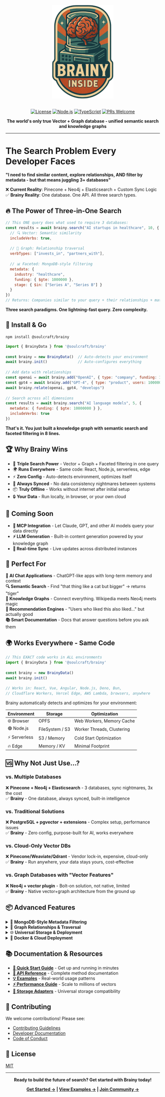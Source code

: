 <div align="center">
<img src="./brainy.png" alt="Brainy Logo" width="200"/>
<br/><br/>

[![License](https://img.shields.io/badge/license-MIT-green.svg)](LICENSE)
[![Node.js](https://img.shields.io/badge/node-%3E%3D24.4.1-brightgreen.svg)](https://nodejs.org/)
[![TypeScript](https://img.shields.io/badge/TypeScript-5.4.5-blue.svg)](https://www.typescriptlang.org/)
[![PRs Welcome](https://img.shields.io/badge/PRs-welcome-brightgreen.svg)](CONTRIBUTING.md)

**The world's only true Vector + Graph database - unified semantic search and knowledge graphs**

</div>

---

# The Search Problem Every Developer Faces

**"I need to find similar content, explore relationships, AND filter by metadata - but that means juggling 3+ databases"**

❌ **Current Reality**: Pinecone + Neo4j + Elasticsearch + Custom Sync Logic  
✅ **Brainy Reality**: One database. One API. All three search types.

## 🔥 The Power of Three-in-One Search

```javascript
// This ONE query does what used to require 3 databases:
const results = await brainy.search("AI startups in healthcare", 10, {
  // 🔍 Vector: Semantic similarity 
  includeVerbs: true,
  
  // 🔗 Graph: Relationship traversal
  verbTypes: ["invests_in", "partners_with"],
  
  // 📊 Faceted: MongoDB-style filtering  
  metadata: {
    industry: "healthcare",
    funding: { $gte: 1000000 },
    stage: { $in: ["Series A", "Series B"] }
  }
})
// Returns: Companies similar to your query + their relationships + matching your criteria
```

**Three search paradigms. One lightning-fast query. Zero complexity.**

## 🚀 Install & Go

```bash
npm install @soulcraft/brainy
```

```javascript
import { BrainyData } from '@soulcraft/brainy'

const brainy = new BrainyData()  // Auto-detects your environment
await brainy.init()              // Auto-configures everything

// Add data with relationships
const openai = await brainy.add("OpenAI", { type: "company", funding: 11000000 })
const gpt4 = await brainy.add("GPT-4", { type: "product", users: 100000000 })
await brainy.relate(openai, gpt4, "develops")

// Search across all dimensions
const results = await brainy.search("AI language models", 5, {
  metadata: { funding: { $gte: 10000000 } },
  includeVerbs: true
})
```

**That's it. You just built a knowledge graph with semantic search and faceted filtering in 8 lines.**

## 🏆 Why Brainy Wins

- 🧠 **Triple Search Power** - Vector + Graph + Faceted filtering in one query
- 🌍 **Runs Everywhere** - Same code: React, Node.js, serverless, edge  
- ⚡ **Zero Config** - Auto-detects environment, optimizes itself
- 🔄 **Always Synced** - No data consistency nightmares between systems
- 📦 **Truly Offline** - Works without internet after initial setup
- 🔒 **Your Data** - Run locally, in browser, or your own cloud

## 🔮 Coming Soon

- **🤖 MCP Integration** - Let Claude, GPT, and other AI models query your data directly
- **⚡ LLM Generation** - Built-in content generation powered by your knowledge graph  
- **🌊 Real-time Sync** - Live updates across distributed instances

## 🎯 Perfect For

**🤖 AI Chat Applications** - ChatGPT-like apps with long-term memory and context  
**🔍 Semantic Search** - Find "that thing like a cat but bigger" → returns "tiger"  
**🧬 Knowledge Graphs** - Connect everything. Wikipedia meets Neo4j meets magic  
**🎯 Recommendation Engines** - "Users who liked this also liked..." but actually good  
**📚 Smart Documentation** - Docs that answer questions before you ask them  

## 🌍 Works Everywhere - Same Code

```javascript
// This EXACT code works in ALL environments
import { BrainyData } from '@soulcraft/brainy'

const brainy = new BrainyData()
await brainy.init()

// Works in: React, Vue, Angular, Node.js, Deno, Bun, 
// Cloudflare Workers, Vercel Edge, AWS Lambda, browsers, anywhere
```

Brainy automatically detects and optimizes for your environment:

| Environment | Storage | Optimization |
|-------------|---------|-------------|
| 🌐 Browser | OPFS | Web Workers, Memory Cache |
| 🟢 Node.js | FileSystem / S3 | Worker Threads, Clustering |
| ⚡ Serverless | S3 / Memory | Cold Start Optimization |
| 🔥 Edge | Memory / KV | Minimal Footprint |

## 🆚 Why Not Just Use...?

### vs. Multiple Databases
❌ **Pinecone + Neo4j + Elasticsearch** - 3 databases, sync nightmares, 3x the cost  
✅ **Brainy** - One database, always synced, built-in intelligence

### vs. Traditional Solutions  
❌ **PostgreSQL + pgvector + extensions** - Complex setup, performance issues  
✅ **Brainy** - Zero config, purpose-built for AI, works everywhere

### vs. Cloud-Only Vector DBs
❌ **Pinecone/Weaviate/Qdrant** - Vendor lock-in, expensive, cloud-only  
✅ **Brainy** - Run anywhere, your data stays yours, cost-effective

### vs. Graph Databases with "Vector Features"
❌ **Neo4j + vector plugin** - Bolt-on solution, not native, limited  
✅ **Brainy** - Native vector+graph architecture from the ground up

## 📦 Advanced Features

<details>
<summary>🔧 <strong>MongoDB-Style Metadata Filtering</strong></summary>

```javascript
const results = await brainy.search("machine learning", 10, {
  metadata: {
    // Comparison operators
    price: { $gte: 100, $lte: 1000 },
    category: { $in: ["AI", "ML", "Data"] },
    rating: { $gt: 4.5 },
    
    // Logical operators  
    $and: [
      { status: "active" },
      { verified: true }
    ],
    
    // Text operators
    description: { $regex: "neural.*network", $options: "i" },
    
    // Array operators
    tags: { $includes: "tensorflow" }
  }
})
```

**15+ operators supported**: `$gt`, `$gte`, `$lt`, `$lte`, `$eq`, `$ne`, `$in`, `$nin`, `$and`, `$or`, `$not`, `$regex`, `$includes`, `$exists`, `$size`

</details>

<details>
<summary>🔗 <strong>Graph Relationships & Traversal</strong></summary>

```javascript
// Create entities and relationships
const company = await brainy.add("OpenAI", { type: "company" })
const product = await brainy.add("GPT-4", { type: "product" })
const person = await brainy.add("Sam Altman", { type: "person" })

// Create meaningful relationships
await brainy.relate(company, product, "develops")
await brainy.relate(person, company, "leads")
await brainy.relate(product, person, "created_by")

// Traverse relationships
const products = await brainy.getVerbsBySource(company) // What OpenAI develops
const leaders = await brainy.getVerbsByTarget(company)  // Who leads OpenAI
const connections = await brainy.findSimilar(product, { 
  relationType: "develops" 
})

// Search with relationship context
const results = await brainy.search("AI models", 10, {
  includeVerbs: true,
  verbTypes: ["develops", "created_by"],
  searchConnectedNouns: true
})
```

</details>

<details>
<summary>🌐 <strong>Universal Storage & Deployment</strong></summary>

```javascript
// Development: File system
const dev = new BrainyData({ 
  storage: { fileSystem: { path: './data' } } 
})

// Production: S3/R2  
const prod = new BrainyData({
  storage: { s3Storage: { bucketName: 'my-vectors' } }
})

// Browser: OPFS
const browser = new BrainyData() // Auto-detects OPFS

// Edge: Memory
const edge = new BrainyData({
  storage: { memory: {} }
})

// Redis: High performance  
const redis = new BrainyData({
  storage: { redis: { connectionString: 'redis://...' } }
})
```

**Extend with any storage**: MongoDB, PostgreSQL, DynamoDB - [see storage adapters guide](docs/api-reference/storage-adapters.md)

</details>

<details>
<summary>🐳 <strong>Docker & Cloud Deployment</strong></summary>

```dockerfile
# Production-ready Dockerfile
FROM node:24-slim AS builder
WORKDIR /app
COPY package*.json ./
RUN npm ci
COPY . .
RUN npm run download-models  # Embed models for offline operation
RUN npm run build

FROM node:24-slim AS production  
WORKDIR /app
COPY package*.json ./
RUN npm ci --only=production
COPY --from=builder /app/dist ./dist
COPY --from=builder /app/models ./models  # Offline models included
CMD ["node", "dist/server.js"]
```

Deploy to: Google Cloud Run, AWS Lambda/ECS, Azure Container Instances, Cloudflare Workers, Railway, Render, Vercel, anywhere Docker runs.

</details>

## 📚 Documentation & Resources

- **[🚀 Quick Start Guide](docs/getting-started/)** - Get up and running in minutes
- **[📖 API Reference](docs/api-reference/)** - Complete method documentation  
- **[💡 Examples](docs/examples/)** - Real-world usage patterns
- **[⚡ Performance Guide](docs/optimization-guides/)** - Scale to millions of vectors
- **[🔧 Storage Adapters](docs/api-reference/storage-adapters.md)** - Universal storage compatibility

## 🤝 Contributing

We welcome contributions! Please see:

- [Contributing Guidelines](CONTRIBUTING.md)
- [Developer Documentation](docs/development/DEVELOPERS.md)
- [Code of Conduct](CODE_OF_CONDUCT.md)

## 📄 License

[MIT](LICENSE)

---

<div align="center">
<strong>Ready to build the future of search? Get started with Brainy today!</strong>

**[Get Started →](docs/getting-started/) | [View Examples →](docs/examples/) | [Join Community →](https://github.com/soulcraft-research/brainy/discussions)**
</div>